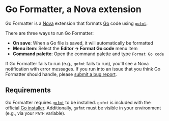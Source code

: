 # Go Formatter, a Nova extension

Go Formatter is a [Nova](https://nova.app) extension that formats [Go](https://go.dev) code using [`gofmt`](https://pkg.go.dev/cmd/gofmt).

There are three ways to run Go Formatter:

- **On save**: When a Go file is saved, it will automatically be formatted
- **Menu item**: Select the **Editor → Format Go code** menu item
- **Command palette**: Open the command palette and type `Format Go code`

If Go Formatter fails to run (e.g., `gofmt` fails to run), you'll see a Nova notification with error messages. If you run into an issue that you think Go Formatter should handle, please [submit a bug report](https://github.com/jbrudvik/nova-go-formatter/issues).

## Requirements

Go Formatter requires [`gofmt`](https://pkg.go.dev/cmd/gofmt) to be installed. `gofmt` is included with the official [Go installer](https://go.dev/dl). Additionally, `gofmt` must be visible in your environment (e.g., via your `PATH` variable).
